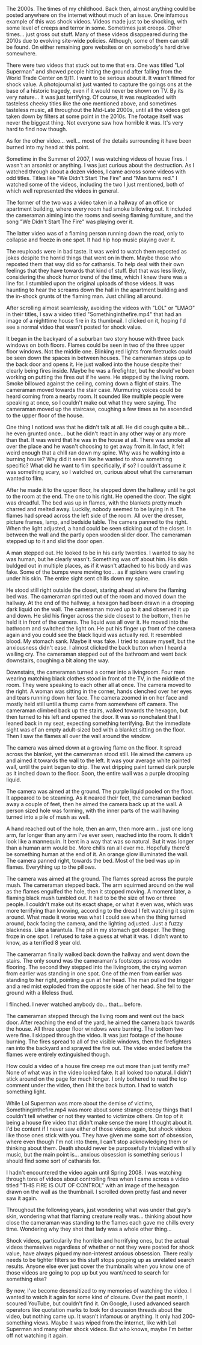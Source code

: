 The 2000s. The times of my childhood. Back then, almost anything could be posted anywhere on the internet without much of an issue. One infamous example of this was shock videos. Videos made just to be shocking, with some level of creeps and terror in some. Sometimes just creeps. Other times... just gross out stuff. Many of these videos disappeared during the 2010s due to evolving site-wide policies. Although, some of them can still be found. On either remaining gore websites or on somebody's hard drive somewhere.


There were two videos that stuck out to me that era. One was titled "Lol Superman" and showed people hitting the ground after falling from the World Trade Center on 9/11. I want to be serious about it. It wasn't filmed for shock value. A photojournalist just wanted to capture the goings ons at the base of a historic tragedy, even if it would never be shown on TV. By its very nature... it was just terrifying. Of course, it was reuploaded with tasteless cheeky titles like the one mentioned above, and sometimes tasteless music, all throughout the Mid-Late 2000s, until all the videos got taken down by filters at some point in the 2010s. The footage itself was never the biggest thing. Not everyone saw how horrible it was. It's very hard to find now though.


As for the other video... well... most of the details surrounding it have been burned into my head at this point.


Sometime in the Summer of 2007, I was watching videos of house fires. I wasn't an arsonist or anything. I was just curious about the destruction. As I watched through about a dozen videos, I came across some videos with odd titles. Titles like "We Didn't Start The Fire" and "Man turns red." I watched some of the videos, including the two I just mentioned, both of which well represented the videos in general.


The former of the two was a video taken in a hallway of an office or apartment building, where every room had smoke billowing out. It included the cameraman aiming into the rooms and seeing flaming furniture, and the song "We Didn't Start The Fire" was playing over it.


The latter video was of a flaming person running down the road, only to collapse and freeze in one spot. It had hip hop music playing over it.


The reuploads were in bad taste. It was weird to watch them reposted as jokes despite the horrid things that went on in them. Maybe those who reposted them that way did so for catharsis. To help deal with their own feelings that they have towards that kind of stuff. But that was less likely, considering the shock humor trend of the time, which I knew there was a line for. I stumbled upon the original uploads of those videos. It was haunting to hear the screams down the hall in the apartment building and the in-shock grunts of the flaming man. Just chilling all around.


After scrolling almost seamlessly, avoiding the videos with "LOL" or "LMAO" in their titles, I saw a video titled "Somethinginthefire.mp4" that had an image of a nighttime house fire in its thumbnail. I clicked on it, hoping I'd see a normal video that wasn't posted for shock value.


It began in the backyard of a suburban two story house with three back windows on both floors. Flames could be seen in two of the three upper floor windows. Not the middle one. Blinking red lights from firetrucks could be seen down the spaces in between houses. The cameraman steps up to the back door and opens it. He just walked into the house despite their clearly being fires inside. Maybe he was a firefighter, but he should've been working on putting the fires out if he were. He stepped by the living room. Smoke billowed against the ceiling, coming down a flight of stairs. The cameraman moved towards the stair case. Murmuring voices could be heard coming from a nearby room. It sounded like multiple people were speaking at once, so I couldn't make out what they were saying. The cameraman moved up the staircase, coughing a few times as he ascended to the upper floor of the house.


One thing I noticed was that he didn't talk at all. He did cough quite a bit... he even grunted once... but he didn't react in any other way or any more than that. It was weird that he was in the house at all. There was smoke all over the place and he wasn't choosing to get away from it. In fact, it felt weird enough that a chill ran down my spine. Why was he walking into a burning house? Why did it seem like he wanted to show something specific? What did he want to film specifically, if so? I couldn't assume it was something scary, so I watched on, curious about what the cameraman wanted to film.


After he made it to the upper floor, he stepped down the hallway until he got to the room at the end. The one to his right. He opened the door. The sight was dreadful. The bed was up in flames, with the blankets pretty much charred and melted away. Luckily, nobody seemed to be laying in it. The flames had spread across the left side of the room. All over the dresser, picture frames, lamp, and bedside table. The camera panned to the right. When the light adjusted, a hand could be seen sticking out of the closet. In between the wall and the partly open wooden slider door. The cameraman stepped up to it and slid the door open.


A man stepped out. He looked to be in his early twenties. I wanted to say he was human, but he clearly wasn't. Something was off about him. His skin buldged out in multiple places, as if it wasn't attached to his body and was fake. Some of the bumps were moving too... as if spiders were crawling under his skin. The entire sight sent chills down my spine.


He stood still right outside the closet, staring ahead at where the flaming bed was. The cameraman sprinted out of the room and moved down the hallway. At the end of the hallway, a hexagon had been drawn in a drooping dark liquid on the wall. The cameraman moved up to it and observed it up and down. He slid his finger across the side closest to the bottom, then he held it in front of the camera. The liquid was all over it. He moved into the bathroom and switched the light on. He put his finger up front of the camera again and you could see the black liquid was actually red. It resembled blood. My stomach sank. Maybe it was fake. I tried to assure myself, but the anxiousness didn't ease. I almost clicked the back button when I heard a wailing cry. The cameraman stepped out of the bathroom and went back downstairs, coughing a bit along the way.


Downstairs, the cameraman turned a corner into a livingroom. Four men wearing matching black clothes stood in front of the TV, in the middle of the room. They were speaking to each other all at once. The camera moved to the right. A woman was sitting in the corner, hands clenched over her eyes and tears running down her face. The camera zoomed in on her face and mostly held still until a thump came from somewhere off camera. The cameraman climbed back up the stairs, walked towards the hexagon, but then turned to his left and opened the door. It was so nonchalant that I leaned back in my seat, expecting something terrifying. But the immediate sight was of an empty adult-sized bed with a blanket sitting on the floor. Then I saw the flames all over the wall around the window.


The camera was aimed down at a growing flame on the floor. It spread across the blanket, yet the cameraman stood still. He aimed the camera up and aimed it towards the wall to the left. It was your average white painted wall, until the paint began to drip. The wet dripping paint turned dark purple as it inched down to the floor. Soon, the entire wall was a purple drooping liquid.


The camera was aimed at the ground. The purple liquid pooled on the floor. It appeared to be steaming. As it neared their feet, the cameraman backed away a couple of feet, then he aimed the camera back up at the wall. A person sized hole was forming, with the inner parts of the wall having turned into a pile of mush as well.


A hand reached out of the hole, then an arm, then more arm... just one long arm, far longer than any arm I've ever seen, reached into the room. It didn't look like a mannequin. It bent in a way that was so natural. But it was longer than a human arm would be. More chills ran all over me. Hopefully there'd be something human at the end of it. An orange glow illuminated the wall. The camera panned right, towards the bed. Most of the bed was up in flames. Everything up to the pillows.



The camera was aimed at the ground. The flames spread across the purple mush. The cameraman stepped back. The arm squirmed around on the wall as the flames engulfed the hole, then it stopped moving. A moment later, a flaming black mush tumbled out. It had to be the size of two or three people. I couldn't make out its exact shape, or what it even was, which was more terrifying than knowing, according to the dread I felt watching it sqirm around. What made it worse was what I could see when the thing turned around, back facing the camera, and the lighting adjusted. Just a fuzzy blackness. Like a tarantula. The pit in my stomach got deeper. The thing froze in one spot. I refused to take a guess at what it was. I didn't want to know, as a terrified 8 year old.


The cameraman finally walked back down the hallway and went down the stairs. The only sound was the cameraman's footsteps across wooden flooring. The second they stepped into the livingroom, the crying woman from earlier was standing in one spot. One of the men from earlier was standing to her right, pointing a gun at her head. The man pulled the trigger and a red mist exploded from the opposite side of her head. She fell to the ground with a lifeless thud.


I flinched. I never watched anybody do... that... before.


The cameraman stepped through the living room and went out the back door. After reaching the end of the yard, he aimed the camera back towards the house. All three upper floor windows were burning. The bottom two were fine. I skipped through the video. It was just footage of the house burning. The fires spread to all of the visible windows, then the firefighters ran into the backyard and sprayed the fire out. The video ended before the flames were entirely extinguished though.


How could a video of a house fire creep me out more than just terrify me? None of what was in the video looked fake. It all looked too natural. I didn't stick around on the page for much longer. I only bothered to read the top comment under the video, then I hit the back button. I had to watch something light.


While Lol Superman was more about the demise of victims, Somethinginthefire.mp4 was more about some strange creepy things that I couldn't tell whether or not they wanted to victimize others. On top of it being a house fire video that didn't make sense the more I thought about it. I'd be content if I never saw either of those videos again, but shock videos like those ones stick with you. They have given me some sort of obsession, where even though I'm not into them, I can't stop acknowledging them or thinking about them. Death should never be purposefully trivialized with silly music, but the main point is... anxious obsession is something serious I should find some sort of catharsis for.


I hadn't encountered the video again until Spring 2008. I was watching through tons of videos about controlling fires when I came across a video titled "THIS FIRE IS OUT OF CONTROL" with an image of the hexagon drawn on the wall as the thumbnail. I scrolled down pretty fast and never saw it again.


Throughout the following years, just wondering what was under that guy's skin, wondering what that flaming creature really was... thinking about how close the cameraman was standing to the flames each gave me chills every time. Wondering why they shot that lady was a whole other thing...


Shock videos, particularily the horrible and horrifying ones, but the actual videos themselves regardless of whether or not they were posted for shock value, have always piqued my non-interest anxious obsession. There really needs to be tighter filters so this stuff stops popping up as unrelated search results. Anyone else ever just cover the thumbnails when you know one of those videos are going to pop up but you want/need to search for something else?


By now, I've become desensitized to my memories of watching the video. I wanted to watch it again for some kind of closure. Over the past month, I scoured YouTube, but couldn't find it. On Google, I used advanced search operators like quotation marks to look for discussion threads about the video, but nothing came up. It wasn't infamous or anything. It only had 200-something views. Maybe it was wiped from the internet, like with Lol Superman and many other shock videos. But who knows, maybe I'm better off not watching it again.